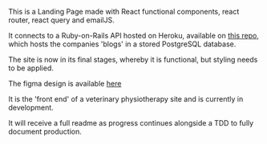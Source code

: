 This is a Landing Page made with React functional components, react router, react query and emailJS.

It connects to a Ruby-on-Rails API hosted on Heroku, available on <a href="https://github.com/AJCJ1/blog_api">this repo</a>, which hosts the companies 'blogs' in a stored PostgreSQL database.

The site is now in its final stages, whereby it is functional, but styling needs to be applied.

The figma design is available <a href="https://www.figma.com/file/kdbXeIOHiAobvLZsQX4hB9/MVP---Maddie-Veterinary-Physiotherapy?node-id=0%3A1&t=T0LsNwlW0B7L70nf-1">here</a>

It is the 'front end' of a veterinary physiotherapy site and is currently in development.

It will receive a full readme as progress continues alongside a TDD to fully document production.
